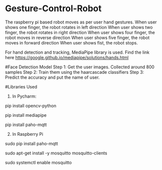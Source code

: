 # Gesture-Control-Robot
The raspberry pi based robot moves as per user hand gestures.
When user shows one finger, the robot rotates in left direction
When user shows two finger, the robot rotates in right direction
When user shows four finger, the robot moves in reverse direction
When user shows five finger, the robot moves in forward direction
When user shows fist, the robot stops.

For hand detection and tracking, MediaPipe library is used.
Find the link here https://google.github.io/mediapipe/solutions/hands.html

#Face Detection Model
Step 1: Get the user images. Collected around 800 samples
Step 2: Train them using the haarcascade classifiers
Step 3: Predict the accuracy and put the name of user.

#Libraries Used
1. In Pycharm:

pip install opencv-python

pip install mediapipe

pip install paho-mqtt

2. In Raspberry Pi

sudo pip install paho-mqtt

sudo apt-get install -y mosquitto mosquitto-clients

sudo systemctl enable mosquitto
